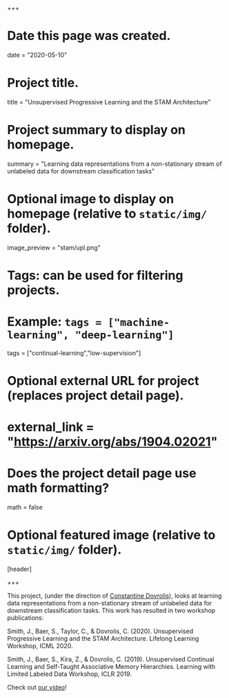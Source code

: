 +++
# Date this page was created.
date = "2020-05-10"

# Project title.
title = "Unsupervised Progressive Learning and the STAM Architecture"

# Project summary to display on homepage.
summary = "Learning data representations from a non-stationary stream of unlabeled data for downstream classification tasks"

# Optional image to display on homepage (relative to `static/img/` folder).
image_preview = "stam/upl.png"

# Tags: can be used for filtering projects.
# Example: `tags = ["machine-learning", "deep-learning"]`
tags = ["continual-learning","low-supervision"]

# Optional external URL for project (replaces project detail page).
# external_link = "https://arxiv.org/abs/1904.02021" 

# Does the project detail page use math formatting?
math = false

# Optional featured image (relative to `static/img/` folder).
[header]


+++

This project, </a> (under the direction of <a href="https://www.cc.gatech.edu/fac/Constantinos.Dovrolis/">Constantine Dovrolis</a>), looks at learning data representations from a non-stationary stream of unlabeled data for downstream classification tasks. This work has resulted in two workshop publications:

Smith, J., Baer, S., Taylor, C., & Dovrolis, C. (2020). Unsupervised Progressive Learning and the STAM Architecture. Lifelong Learning Workshop, ICML 2020.

Smith, J., Baer, S., Kira, Z., & Dovrolis, C. (2019). Unsupervised Continual Learning and Self-Taught Associative Memory Hierarchies. Learning with Limited Labeled Data Workshop, ICLR 2019.

Check out <a href="https://youtu.be/CAL0C8zUOxk">our video</a>!